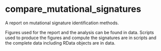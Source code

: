 # compare_mutational_signatures
A report on mutational signature identification methods. 

Figures used for the report and the analysis can be found in data. Scripts used to produce the figures and compute the signatures are in scripts and the complete data including RData objects are in data.
